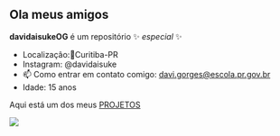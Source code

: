 ## Ola meus amigos 

**davidaisukeOG** é um repositório ✨ _especial_ ✨ 


- Localizaçâo:📍Curitiba-PR
- Instagram: @davidaisuke
- 📫 Como entrar em contato comigo: davi.gorges@escola.pr.gov.br
- Idade: 15 anos

Aqui está um dos meus [PROJETOS](https://editor.p5js.org/davi.gorges/full/qP5ygVvqk)

![](https://media1.tenor.com/m/GX9K74pZjjcAAAAC/terans-athletico.gif)
